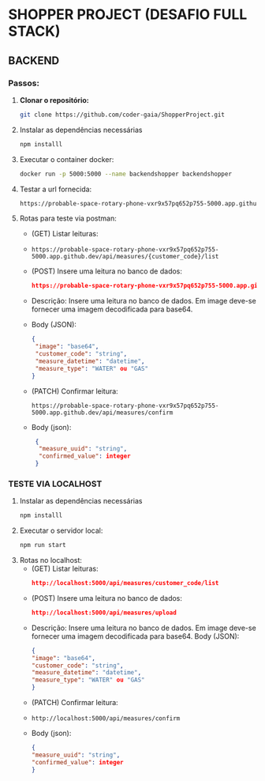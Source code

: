 # SHOPPER PROJECT (DESAFIO FULL STACK) #
## BACKEND ##
### Passos: ###
1. **Clonar o repositório:**
   ```bash
   git clone https://github.com/coder-gaia/ShopperProject.git
2. Instalar as dependências necessárias
    ```bash
    npm installl
3. Executar o container docker:
   ```bash
   docker run -p 5000:5000 --name backendshopper backendshopper
   
4. Testar a url fornecida:
   ```bash
   https://probable-space-rotary-phone-vxr9x57pq652p755-5000.app.github.dev
   
5. Rotas para teste via postman:
    - (GET) Listar leituras:
    - ```plaintext
      https://probable-space-rotary-phone-vxr9x57pq652p755-5000.app.github.dev/api/measures/{customer_code}/list     
    - (POST) Insere uma leitura no banco de dados:
      ```json
      https://probable-space-rotary-phone-vxr9x57pq652p755-5000.app.github.dev/api/measures/upload
      
   - Descrição: Insere uma leitura no banco de dados. Em image deve-se fornecer uma imagem decodificada para base64.
        
    - Body (JSON):
         ```json
      {
          "image": "base64",
          "customer_code": "string",
          "measure_datetime": "datetime",
          "measure_type": "WATER" ou "GAS"
      }

   - (PATCH) Confirmar leitura:
     ```plaintext
     https://probable-space-rotary-phone-vxr9x57pq652p755-5000.app.github.dev/api/measures/confirm
   - Body (json):
       ```json
        {
         "measure_uuid": "string",
         "confirmed_value": integer
        }
       
### TESTE VIA LOCALHOST ###

1. Instalar as dependências necessárias
    ```bash
    npm installl
    
 2. Executar o servidor local:
    ```bash
    npm run start
    
 3. Rotas no localhost:
    - (GET) Listar leituras:
      ```json
      http://localhost:5000/api/measures/customer_code/list

    - (POST) Insere uma leitura no banco de dados:
      ```json
      http://localhost:5000/api/measures/upload
    - Descrição: Insere uma leitura no banco de dados. Em image deve-se fornecer uma imagem decodificada para base64.
      Body (JSON):
        ```json
      {
        "image": "base64",
        "customer_code": "string",
        "measure_datetime": "datetime",
        "measure_type": "WATER" ou "GAS"
      }

    - (PATCH) Confirmar leitura:
    - ```plaintext
      http://localhost:5000/api/measures/confirm
    - Body (json):
        ```json
      {
        "measure_uuid": "string",
        "confirmed_value": integer
      }
